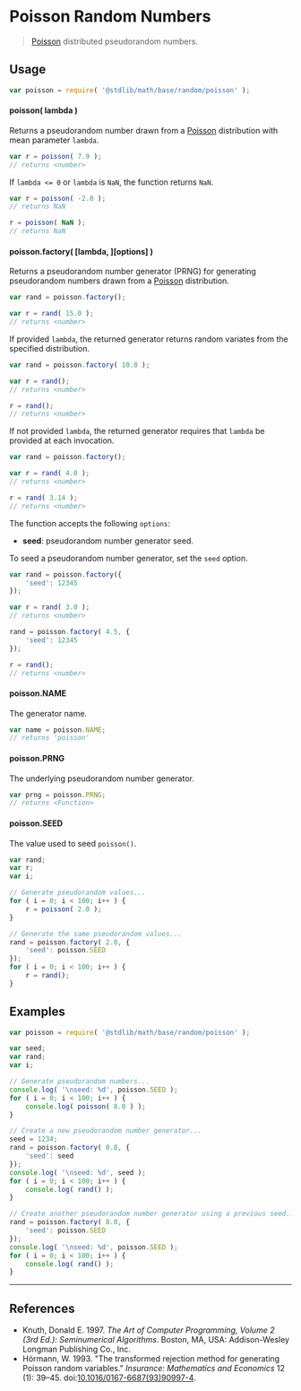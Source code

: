 # Poisson Random Numbers

> [Poisson][poisson] distributed pseudorandom numbers.


<!-- <usage> -->

## Usage

``` javascript
var poisson = require( '@stdlib/math/base/random/poisson' );
```

#### poisson( lambda )

Returns a pseudorandom number drawn from a [Poisson][poisson] distribution with mean parameter `lambda`.

``` javascript
var r = poisson( 7.9 );
// returns <number>
```

If `lambda <= 0` or `lambda` is `NaN`, the function returns `NaN`.

``` javascript
var r = poisson( -2.0 );
// returns NaN

r = poisson( NaN );
// returns NaN
```

#### poisson.factory( \[lambda, \]\[options\] )

Returns a pseudorandom number generator (PRNG) for generating pseudorandom numbers drawn from a [Poisson][poisson] distribution.

``` javascript
var rand = poisson.factory();

var r = rand( 15.0 );
// returns <number>
```

If provided `lambda`, the returned generator returns random variates from the specified distribution.

``` javascript
var rand = poisson.factory( 10.0 );

var r = rand();
// returns <number>

r = rand();
// returns <number>
```

If not provided `lambda`, the returned generator requires that `lambda` be provided at each invocation.

``` javascript
var rand = poisson.factory();

var r = rand( 4.0 );
// returns <number>

r = rand( 3.14 );
// returns <number>
```

The function accepts the following `options`:

* __seed__: pseudorandom number generator seed.

To seed a pseudorandom number generator, set the `seed` option.

``` javascript
var rand = poisson.factory({
    'seed': 12345
});

var r = rand( 3.0 );
// returns <number>

rand = poisson.factory( 4.5, {
    'seed': 12345
});

r = rand();
// returns <number>
```

#### poisson.NAME

The generator name.

``` javascript
var name = poisson.NAME;
// returns 'poisson'
```

#### poisson.PRNG

The underlying pseudorandom number generator.

``` javascript
var prng = poisson.PRNG;
// returns <Function>
```

#### poisson.SEED

The value used to seed `poisson()`.

``` javascript
var rand;
var r;
var i;

// Generate pseudorandom values...
for ( i = 0; i < 100; i++ ) {
    r = poisson( 2.0 );
}

// Generate the same pseudorandom values...
rand = poisson.factory( 2.0, {
    'seed': poisson.SEED
});
for ( i = 0; i < 100; i++ ) {
    r = rand();
}
```

<!-- </usage> -->


<!-- <examples> -->

## Examples

``` javascript
var poisson = require( '@stdlib/math/base/random/poisson' );

var seed;
var rand;
var i;

// Generate pseudorandom numbers...
console.log( '\nseed: %d', poisson.SEED );
for ( i = 0; i < 100; i++ ) {
    console.log( poisson( 8.0 ) );
}

// Create a new pseudorandom number generator...
seed = 1234;
rand = poisson.factory( 0.8, {
    'seed': seed
});
console.log( '\nseed: %d', seed );
for ( i = 0; i < 100; i++ ) {
    console.log( rand() );
}

// Create another pseudorandom number generator using a previous seed...
rand = poisson.factory( 8.0, {
    'seed': poisson.SEED
});
console.log( '\nseed: %d', poisson.SEED );
for ( i = 0; i < 100; i++ ) {
    console.log( rand() );
}
```

<!-- </examples> -->


---

<!-- <references> -->

## References

* Knuth, Donald E. 1997. *The Art of Computer Programming, Volume 2 (3rd Ed.): Seminumerical Algorithms*. Boston, MA, USA: Addison-Wesley Longman Publishing Co., Inc.
* Hörmann, W. 1993. "The transformed rejection method for generating Poisson random variables." *Insurance: Mathematics and Economics* 12 (1): 39–45. doi:[10.1016/0167-6687(93)90997-4][@hormann:1993b].

<!-- </references> -->


<!-- <links> -->

[poisson]: https://en.wikipedia.org/wiki/Poisson_distribution

[@hormann:1993b]: http://dx.doi.org/10.1016/0167-6687(93)90997-4

<!-- </links> -->
